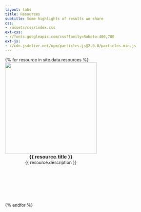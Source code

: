 ```yaml
---
layout: labs
title: Resources
subtitle: Some highlights of results we share
css:
- /assets/css/index.css
ext-css:
- //fonts.googleapis.com/css?family=Roboto:400,700
ext-js:
- //cdn.jsdelivr.net/npm/particles.js@2.0.0/particles.min.js
---
```


<div id="portfolio-out" class="page-section grey-section">
  <div id="portfolio">
    <div id="shinyapps-big">
      {% for resource in site.data.resources %}
      <div class="shinyapp" style="width: 300px;height:460px;text-align: center; overflow: hidden;">
        <a class="applink" href="{{ resource.url }}" target="_blank" style="display: block; text-decoration: none; color: inherit;">
          <img class="appimg" src="{{ site.url }}/assets/img/resource-screenshots/{{ resource.img }}" 
              alt="" 
              style="width: 100%; height: 300px; object-fit: contain;" />
          <div class="apptitle" 
              style="font-weight: bold; font-size: 16px; white-space: nowrap; overflow: hidden; text-overflow: ellipsis; max-width: 100%;">
            {{ resource.title }}
          </div>
          <div class="appdesc" 
              style="font-size: 14px; max-height: 6em; overflow: hidden; text-overflow: ellipsis; display: -webkit-box; -webkit-line-clamp: 4; -webkit-box-orient: vertical;">
            {{ resource.description }}
          </div>
        </a>
      </div>
	  {% endfor %}
    </div>
  </div>
</div>
